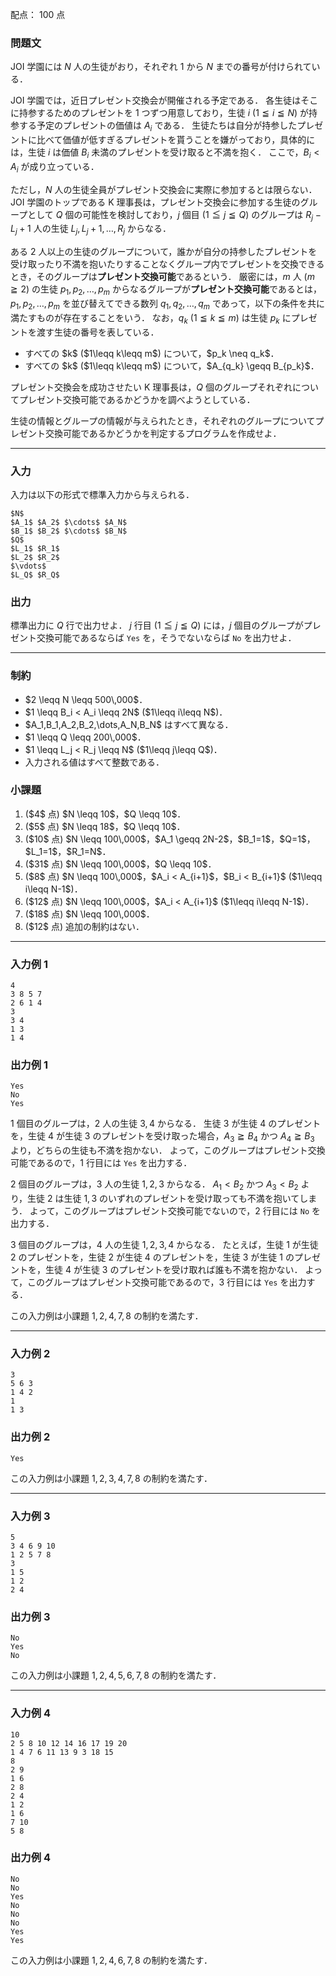 配点： $100$ 点

### 問題文

JOI 学園には $N$ 人の生徒がおり，それぞれ $1$ から $N$ までの番号が付けられている．

JOI 学園では，近日プレゼント交換会が開催される予定である．
各生徒はそこに持参するためのプレゼントを $1$ つずつ用意しており，生徒 $i$ ($1\leqq i \leqq N$) が持参する予定のプレゼントの価値は $A_i$ である．
生徒たちは自分が持参したプレゼントに比べて価値が低すぎるプレゼントを貰うことを嫌がっており，具体的には，生徒 $i$ は価値 $B_i$ 未満のプレゼントを受け取ると不満を抱く．
ここで，$B_i < A_i$ が成り立っている．

ただし，$N$ 人の生徒全員がプレゼント交換会に実際に参加するとは限らない．
JOI 学園のトップである K 理事長は，プレゼント交換会に参加する生徒のグループとして $Q$ 個の可能性を検討しており，$j$ 個目 ($1\leqq j\leqq Q$) のグループは $R_j-L_j+1$ 人の生徒 $L_j,L_j+1,\dots,R_j$ からなる．

ある $2$ 人以上の生徒のグループについて，誰かが自分の持参したプレゼントを受け取ったり不満を抱いたりすることなくグループ内でプレゼントを交換できるとき，そのグループは<b>プレゼント交換可能</b>であるという．
厳密には，$m$ 人 ($m \geqq 2$) の生徒 $p_1,p_2,\dots,p_m$ からなるグループが<b>プレゼント交換可能</b>であるとは，$p_1,p_2,\dots,p_m$ を並び替えてできる数列 $q_1,q_2,\dots,q_m$ であって，以下の条件を共に満たすものが存在することをいう．
なお，$q_k$ ($1\leqq k\leqq m$) は生徒 $p_k$ にプレゼントを渡す生徒の番号を表している．

<ul>
<li> すべての $k$ ($1\leqq k\leqq m$) について，$p_k \neq q_k$．
<li> すべての $k$ ($1\leqq k\leqq m$) について，$A_{q_k} \geqq B_{p_k}$．
</ul>

プレゼント交換会を成功させたい K 理事長は，$Q$ 個のグループそれぞれについてプレゼント交換可能であるかどうかを調べようとしている．

生徒の情報とグループの情報が与えられたとき，それぞれのグループについてプレゼント交換可能であるかどうかを判定するプログラムを作成せよ．

---

### 入力

入力は以下の形式で標準入力から与えられる．

~~~
$N$
$A_1$ $A_2$ $\cdots$ $A_N$
$B_1$ $B_2$ $\cdots$ $B_N$
$Q$
$L_1$ $R_1$
$L_2$ $R_2$
$\vdots$
$L_Q$ $R_Q$
~~~

### 出力

標準出力に $Q$ 行で出力せよ．
$j$ 行目 ($1 \leqq j \leqq Q$) には，$j$ 個目のグループがプレゼント交換可能であるならば <code>Yes</code> を，そうでないならば <code>No</code> を出力せよ．

---

### 制約

<ul>
<li> $2 \leqq N \leqq 500\,000$．
<li> $1 \leqq B_i < A_i \leqq 2N$ ($1\leqq i\leqq N$)．
<li> $A_1,B_1,A_2,B_2,\dots,A_N,B_N$ はすべて異なる．
<li> $1 \leqq Q \leqq 200\,000$．
<li> $1 \leqq L_j < R_j \leqq N$ ($1\leqq j\leqq Q$)．
<li> 入力される値はすべて整数である．
</ul>

### 小課題

<ol>
<li> ($4$ 点) $N \leqq 10$，$Q \leqq 10$．
<li> ($5$ 点) $N \leqq 18$，$Q \leqq 10$．
<li> ($10$ 点) $N \leqq 100\,000$，$A_1 \geqq 2N-2$，$B_1=1$，$Q=1$，$L_1=1$，$R_1=N$．
<li> ($31$ 点) $N \leqq 100\,000$，$Q \leqq 10$．
<li> ($8$ 点) $N \leqq 100\,000$，$A_i < A_{i+1}$，$B_i < B_{i+1}$ ($1\leqq i\leqq N-1$)．
<li> ($12$ 点) $N \leqq 100\,000$，$A_i < A_{i+1}$ ($1\leqq i\leqq N-1$)．
<li> ($18$ 点) $N \leqq 100\,000$．
<li> ($12$ 点) 追加の制約はない．
</ol>

---

### 入力例 1

~~~
4
3 8 5 7
2 6 1 4
3
3 4
1 3
1 4
~~~

### 出力例 1

~~~
Yes
No
Yes
~~~

$1$ 個目のグループは，$2$ 人の生徒 $3,4$ からなる．
生徒 $3$ が生徒 $4$ のプレゼントを，生徒 $4$ が生徒 $3$ のプレゼントを受け取った場合，$A_3\geqq B_4$ かつ $A_4\geqq B_3$ より，どちらの生徒も不満を抱かない．
よって，このグループはプレゼント交換可能であるので，$1$ 行目には <code>Yes</code> を出力する．

$2$ 個目のグループは，$3$ 人の生徒 $1,2,3$ からなる．
$A_1 < B_2$ かつ $A_3 < B_2$ より，生徒 $2$ は生徒 $1,3$ のいずれのプレゼントを受け取っても不満を抱いてしまう．
よって，このグループはプレゼント交換可能でないので，$2$ 行目には <code>No</code> を出力する．

$3$ 個目のグループは，$4$ 人の生徒 $1,2,3,4$ からなる．
たとえば，生徒 $1$ が生徒 $2$ のプレゼントを，生徒 $2$ が生徒 $4$ のプレゼントを，生徒 $3$ が生徒 $1$ のプレゼントを，生徒 $4$ が生徒 $3$ のプレゼントを受け取れば誰も不満を抱かない．
よって，このグループはプレゼント交換可能であるので，$3$ 行目には <code>Yes</code> を出力する．

この入力例は小課題 $1,2,4,7,8$ の制約を満たす．

---

### 入力例 2

~~~
3
5 6 3
1 4 2
1
1 3
~~~

### 出力例 2

~~~
Yes
~~~

この入力例は小課題 $1,2,3,4,7,8$ の制約を満たす．

---

### 入力例 3

~~~
5
3 4 6 9 10
1 2 5 7 8
3
1 5
1 2
2 4
~~~

### 出力例 3

~~~
No
Yes
No
~~~

この入力例は小課題 $1,2,4,5,6,7,8$ の制約を満たす．

---

### 入力例 4

~~~
10
2 5 8 10 12 14 16 17 19 20
1 4 7 6 11 13 9 3 18 15
8
2 9
1 6
2 8
2 4
1 2
1 6
7 10
5 8
~~~

### 出力例 4

~~~
No
No
Yes
No
No
No
Yes
Yes
~~~

この入力例は小課題 $1,2,4,6,7,8$ の制約を満たす．


